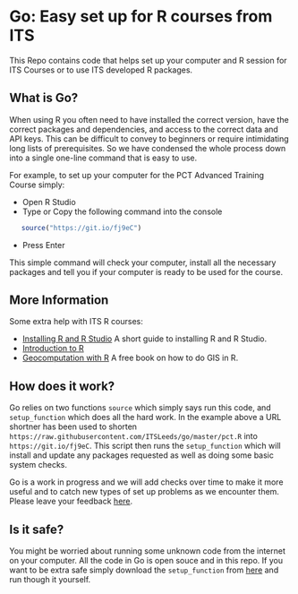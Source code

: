 Go: Easy set up for R courses from ITS
================

This Repo contains code that helps set up your computer and R session
for ITS Courses or to use ITS developed R packages.

## What is Go?

When using R you often need to have installed the correct version, have
the correct packages and dependencies, and access to the correct data
and API keys. This can be difficult to convey to beginners or require
intimidating long lists of prerequisites. So we have condensed the whole
process down into a single one-line command that is easy to use.

For example, to set up your computer for the PCT Advanced Training
Course simply:

  - Open R Studio
  - Type or Copy the following command into the console

<!-- end list -->

``` r
   source("https://git.io/fj9eC")
```

  - Press Enter

This simple command will check your computer, install all the necessary
packages and tell you if your computer is ready to be used for the
course.

## More Information

Some extra help with ITS R courses:

  - [Installing R and R
    Studio](https://github.com/ITSLeeds/go/blob/master/install.md) A
    short guide to installing R and R Studio.
  - [Introduction to R]()
  - [Geocomputation with R](https://geocompr.robinlovelace.net/) A free
    book on how to do GIS in R.

## How does it work?

Go relies on two functions `source` which simply says run this code, and
`setup_function` which does all the hard work. In the example above a
URL shortner has been used to shorten
`https://raw.githubusercontent.com/ITSLeeds/go/master/pct.R` into
`https://git.io/fj9eC`. This script then runs the `setup_function` which
will install and update any packages requested as well as doing some
basic system checks.

Go is a work in progress and we will add checks over time to make it
more useful and to catch new types of set up problems as we encounter
them. Please leave your feedback
[here](https://github.com/ITSLeeds/go/issues).

## Is it safe?

You might be worried about running some unknown code from the internet
on your computer. All the code in Go is open souce and in this repo. If
you want to be extra safe simply download the `setup_function` from
[here](https://github.com/ITSLeeds/go/blob/master/setup_function.R) and
run though it yourself.
